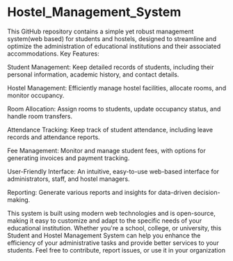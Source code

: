 # Hostel_Management_System
This GitHub repository contains a simple yet robust management system(web based) for students and hostels, designed to streamline and optimize the administration of educational institutions and their associated accommodations.
Key Features:

Student Management: Keep detailed records of students, including their personal information, academic history, and contact details.

Hostel Management: Efficiently manage hostel facilities, allocate rooms, and monitor occupancy.

Room Allocation: Assign rooms to students, update occupancy status, and handle room transfers.

Attendance Tracking: Keep track of student attendance, including leave records and attendance reports.

Fee Management: Monitor and manage student fees, with options for generating invoices and payment tracking.

User-Friendly Interface: An intuitive, easy-to-use web-based interface for administrators, staff, and hostel managers.

Reporting: Generate various reports and insights for data-driven decision-making.

This system is built using modern web technologies and is open-source, making it easy to customize and adapt to the specific needs of your educational institution. Whether you're a school, college, or university, this Student and Hostel Management System can help you enhance the efficiency of your administrative tasks and provide better services to your students. Feel free to contribute, report issues, or use it in your organization
